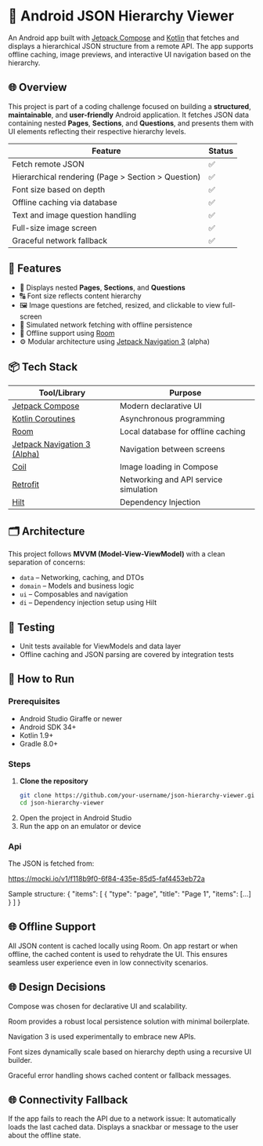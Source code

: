 # 📱 Android JSON Hierarchy Viewer

An Android app built with [Jetpack Compose](https://developer.android.com/jetpack/compose) and [Kotlin](https://kotlinlang.org/) that fetches and displays a hierarchical JSON structure from a remote API. The app supports offline caching, image previews, and interactive UI navigation based on the hierarchy.

## 🌐 Overview

This project is part of a coding challenge focused on building a **structured**, **maintainable**, and **user-friendly** Android application. It fetches JSON data containing nested **Pages**, **Sections**, and **Questions**, and presents them with UI elements reflecting their respective hierarchy levels.

| Feature | Status |
|--------|--------|
| Fetch remote JSON | ✅ |
| Hierarchical rendering (Page > Section > Question) | ✅ |
| Font size based on depth | ✅ |
| Offline caching via database | ✅ |
| Text and image question handling | ✅ |
| Full-size image screen | ✅ |
| Graceful network fallback | ✅ |

## 🚀 Features

- 📄 Displays nested **Pages**, **Sections**, and **Questions**
- 🔠 Font size reflects content hierarchy
- 🖼️ Image questions are fetched, resized, and clickable to view full-screen
- 📡 Simulated network fetching with offline persistence
- 💾 Offline support using [Room](https://developer.android.com/jetpack/androidx/releases/room)
- ⚙️ Modular architecture using [Jetpack Navigation 3](https://developer.android.com/jetpack/androidx/releases/navigation) (alpha)

## 📦 Tech Stack

| Tool/Library | Purpose |
|--------------|---------|
| [Jetpack Compose](https://developer.android.com/jetpack/compose) | Modern declarative UI |
| [Kotlin Coroutines](https://kotlinlang.org/docs/coroutines-overview.html) | Asynchronous programming |
| [Room](https://developer.android.com/jetpack/androidx/releases/room) | Local database for offline caching |
| [Jetpack Navigation 3 (Alpha)](https://developer.android.com/jetpack/androidx/releases/navigation3) | Navigation between screens |
| [Coil](https://coil-kt.github.io/coil/) | Image loading in Compose |
| [Retrofit](https://square.github.io/retrofit/) | Networking and API service simulation |
| [Hilt](https://developer.android.com/training/dependency-injection/hilt-android) | Dependency Injection |

## 🗂️ Architecture

This project follows **MVVM (Model-View-ViewModel)** with a clean separation of concerns:

- `data` – Networking, caching, and DTOs
- `domain` – Models and business logic
- `ui` – Composables and navigation
- `di` – Dependency injection setup using Hilt

## 🧪 Testing

- Unit tests available for ViewModels and data layer
- Offline caching and JSON parsing are covered by integration tests

## 📲 How to Run

### Prerequisites

- Android Studio Giraffe or newer
- Android SDK 34+
- Kotlin 1.9+
- Gradle 8.0+

### Steps

1. **Clone the repository**
   ```bash
   git clone https://github.com/your-username/json-hierarchy-viewer.git
   cd json-hierarchy-viewer
2. Open the project in Android Studio
3. Run the app on an emulator or device

### Api
The JSON is fetched from:

https://mocki.io/v1/f118b9f0-6f84-435e-85d5-faf4453eb72a

Sample structure:
   {
     "items": [
       {
         "type": "page",
         "title": "Page 1",
         "items": [...]
       }
     ]
   }

## 🌐 Offline Support
All JSON content is cached locally using Room. On app restart or when offline, the cached content is used to rehydrate the UI. This ensures seamless user experience even in low connectivity scenarios.

## 🌐 Design Decisions
Compose was chosen for declarative UI and scalability.

Room provides a robust local persistence solution with minimal boilerplate.

Navigation 3 is used experimentally to embrace new APIs.

Font sizes dynamically scale based on hierarchy depth using a recursive UI builder.

Graceful error handling shows cached content or fallback messages.

## 🌐 Connectivity Fallback
If the app fails to reach the API due to a network issue:
It automatically loads the last cached data.
Displays a snackbar or message to the user about the offline state.
